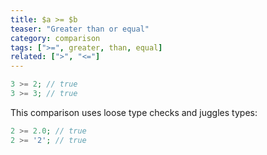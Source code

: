 ```yaml
---
title: $a >= $b
teaser: "Greater than or equal"
category: comparison
tags: [">=", greater, than, equal]
related: [">", "<="]
---
```


```php
3 >= 2; // true
3 >= 3; // true
```

This comparison uses loose type checks and juggles types:

```php
2 >= 2.0; // true
2 >= '2'; // true
```
